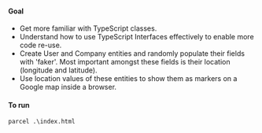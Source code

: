 #### Goal

-   Get more familiar with TypeScript classes.
-   Understand how to use TypeScript Interfaces effectively to enable more code re-use.
-   Create User and Company entities and randomly populate their fields with 'faker'. Most important amongst these fields is their location (longitude and latitude).
-   Use location values of these entities to show them as markers on a Google map inside a browser.

#### To run

    parcel .\index.html
